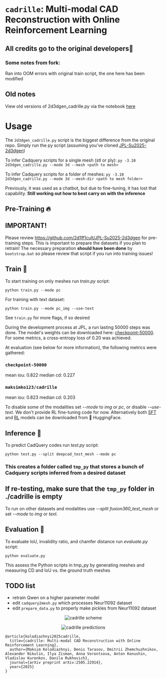 # `cadrille`: Multi-modal CAD Reconstruction with Online Reinforcement Learning
## All credits go to the original developers🤗

### Some notes from fork:
Ran into OOM errors with original train script, the one here has been modified

## Old notes
View old versions of 2d3dgen_cadrille.py via the notebook [here](https://colab.research.google.com/drive/1SbPwzw1lmNEslnP4IQ-oNY9zkoXzJ1uj#scrollTo=tBdBSUPmR_f2)

# Usage
The `2d3dgen_cadrille.py` script is the biggest difference from the original repo. Simply run the py script (assuming you've cloned [JPL-Su2025-2d3dgen](https://github.com/2d1ff1cult/JPL-Su2025-2d3dgen/))

To infer Cadquery scripts for a single mesh (stl or ply):
`py -3.10 2d3dgen_cadrille.py --mode 3d --mesh <path to mesh>`

To infer Cadquery scripts for a folder of meshes:
`py -3.10 2d3dgen_cadrille.py --mode 3d --mesh-dir <path to mesh folder>`

Previously, it was used as a chatbot, but due to fine-tuning, it has lost that capability. **Still working out how to best carry on with the inference**

## Pre-Training :fire:
## IMPORTANT! 
Please review https://github.com/2d1ff1cult/JPL-Su2025-2d3dgen for pre-training steps. This is important to prepare the datasets if you plan to retrain! The necessary preparation **should have been done** by `bootstrap.bat` so please review that script if you run into training issues!

## Train 💪
To start training on only meshes run *train.py* script:
```shell
python train.py --mode pc
```

For training with text dataset:
```shell
python train.py --mode pc_img --use-text
```
See `train.py` for more flags, if so desired

During the development process at JPL, a run lasting 50000 steps was done. The model's weights can be downloaded here: [checkpoint-50000](https://drive.google.com/file/d/1BruYqOSxopopnFzmamtf7sndgatXcf2p/view?usp=sharing). For some metrics, a cross-entropy loss of 0.20 was achieved.

At evaluation (see below for more information), the following metrics were gathered:
### `checkpoint-50000`
mean iou: 0.822 median cd: 0.227

### `maksimko123/cadrille`
mean iou: 0.823 median cd: 0.203

To disable some of the modalities set *--mode* to *img* or *pc*, or disable *--use-text*. We don't provide RL fine-tuning code for now. Alternatively both [SFT](https://huggingface.co/maksimko123/cadrille) and [RL](https://huggingface.co/maksimko123/cadrille-rl) models can be downloaded from :hugs: HuggingFace.

## Inference 🧠
To predict CadQuery codes run *test.py* script:
```shell
python test.py --split deepcad_test_mesh --mode pc
```
### This creates a folder called `tmp_py` that stores a bunch of Cadquery scripts inferred from a desired dataset

## **If re-testing, make sure that the `tmp_py` folder in ./cadrille is empty**
To run on other datasets and modalities use *--split fusion360_test_mesh* or set *--mode* to *img* or *text*.

## Evaluation 📝
To evaluate IoU, invalidity ratio, and chamfer distance run *evaluate.py* script:
```shell
python evaluate.py
```
This assess the Python scripts in tmp_py by generating meshes and measuring CD and IoU vs. the ground truth meshes

## TODO list
- retrain Qwen on a higher parameter model
- edit `cadquery2mesh.py` which processes Neur11092 dataset
- edit `prepare_data.py` to properly make pickles from Neur11092 dataset

<p align="center">
  <img src="https://github.com/user-attachments/assets/8b811b14-e646-48d6-9a0c-06a9655bdbaf" alt="cadrille scheme"/>
</p>
<p align="center">
  <img src="https://github.com/user-attachments/assets/d6ae21f5-6c3c-4b7b-a2e9-ff0a310caa3d" alt="cadrille predictions"/>
</p>

```shell
@article{kolodiazhnyi2025cadrille,
  title={cadrille: Multi-modal CAD Reconstruction with Online Reinforcement Learning},
  author={Maksim Kolodiazhnyi, Denis Tarasov, Dmitrii Zhemchuzhnikov, Alexander Nikulin, Ilya Zisman, Anna Vorontsova, Anton Konushin, Vladislav Kurenkov, Danila Rukhovich},
  journal={arXiv preprint arXiv:2505.22914},
  year={2025}
}
```

